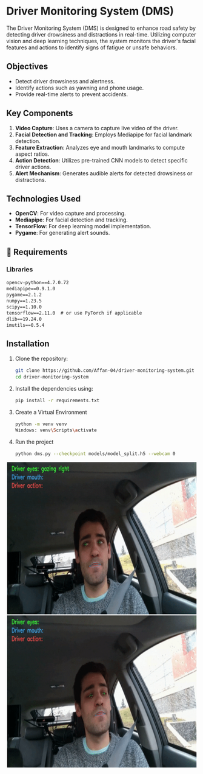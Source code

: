# Driver Monitoring System (DMS)

The Driver Monitoring System (DMS) is designed to enhance road safety by detecting driver drowsiness and distractions in real-time. Utilizing computer vision and deep learning techniques, the system monitors the driver's facial features and actions to identify signs of fatigue or unsafe behaviors.

## Objectives

- Detect driver drowsiness and alertness.
- Identify actions such as yawning and phone usage.
- Provide real-time alerts to prevent accidents.

## Key Components

1. **Video Capture**: Uses a camera to capture live video of the driver.
2. **Facial Detection and Tracking**: Employs Mediapipe for facial landmark detection.
3. **Feature Extraction**: Analyzes eye and mouth landmarks to compute aspect ratios.
4. **Action Detection**: Utilizes pre-trained CNN models to detect specific driver actions.
5. **Alert Mechanism**: Generates audible alerts for detected drowsiness or distractions.

## Technologies Used

- **OpenCV**: For video capture and processing.
- **Mediapipe**: For facial detection and tracking.
- **TensorFlow**: For deep learning model implementation.
- **Pygame**: For generating alert sounds.

## 🔧 Requirements

### Libraries
    
    opencv-python==4.7.0.72
    mediapipe==0.9.1.0
    pygame==2.1.2
    numpy==1.23.5
    scipy==1.10.0
    tensorflow==2.11.0  # or use PyTorch if applicable
    dlib==19.24.0
    imutils==0.5.4

## Installation

1. Clone the repository:
   ```bash
   git clone https://github.com/Affan-04/driver-monitoring-system.git
   cd driver-monitoring-system
   ```

2. Install the dependencies using:

    ```bash
    pip install -r requirements.txt
    ```

3. Create a Virtual Environment
    ```bash
    python -m venv venv
    Windows: venv\Scripts\activate
    ```

4. Run the project
    ```bash
    python dms.py --checkpoint models/model_split.h5 --webcam 0
    ```



<p align="center">
  <img src="img\image_url_1.gif" width="500", height="400"/>
  <img src="img\image_url_2.gif" width="500", height="400"/>
</p>



